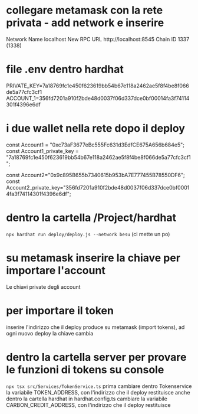 # collegare metamask con la rete privata - add network e inserire
Network Name	localhost
New RPC URL	http://localhost:8545
Chain ID	1337 (1338)

# file .env dentro hardhat
PRIVATE_KEY=7a18769fc1e450f623619bb54b67e118a2462ae5f8f4be8f066de5a77cfc3cf1
ACCOUNT_1=356fd7201a910f2bde48d0037f06d337dce0bf00014fa3f74114301f4396e6df

# i due wallet nella rete dopo il deploy
const Account1 = "0xc73aF3677eBc555Fc631d3EdfCE675A656b684e5";
const Account1_private_key = "7a18769fc1e450f623619bb54b67e118a2462ae5f8f4be8f066de5a77cfc3cf1";

const Account2="0x9c895B655b7340615b953bA7E777455B78550DF6";
const Account2_private_key="356fd7201a910f2bde48d0037f06d337dce0bf00014fa3f74114301f4396e6df";

# dentro la cartella /Project/hardhat
`npx hardhat run deploy/deploy.js --network besu` (ci mette un po)

# su metamask inserire la chiave per importare l'account 
Le chiavi private degli account 

# per importare il token
inserire l'indirizzo che il deploy produce su metamask (import tokens), ad ogni nuovo deploy la chiave cambia 

# dentro la cartella server per provare le funzioni di tokens su console
`npx tsx src/Services/TokenService.ts`
 prima cambiare dentro Tokenservice la variabile TOKEN_ADDRESS, con l'indirizzo che il deploy restituisce
 anche dentro la cartella hardhat in hardhat.config.ts cambiare la variabile  CARBON_CREDIT_ADDRESS, con l'indirizzo che il deploy restituisce
